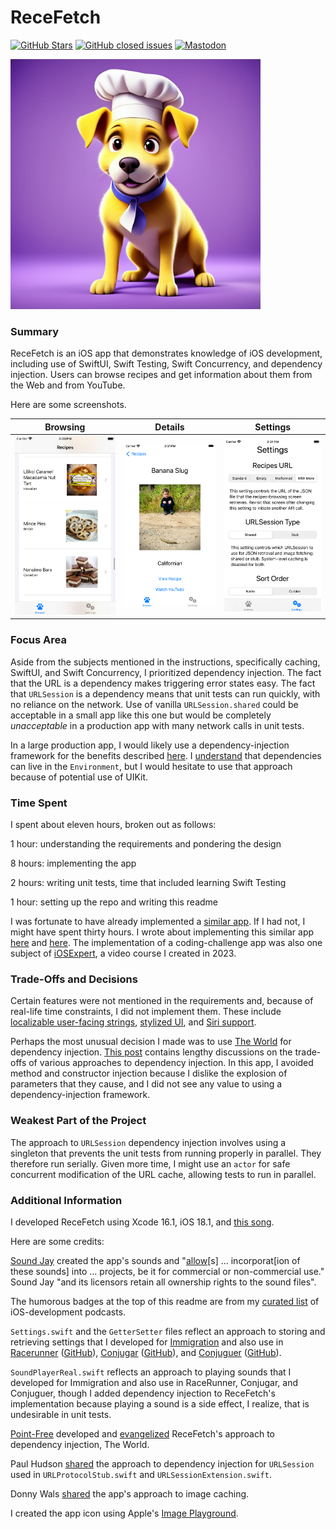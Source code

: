 ReceFetch
===========

[![GitHub Stars](https://img.shields.io/github/stars/badges/shields.svg?style=social&label=Star)]()
[![GitHub closed issues](https://img.shields.io/github/issues-closed/badges/shields.svg)]()
[![Mastodon](https://img.shields.io/mastodon/follow/111621273712963279)](https://mastodon.social/@vermontcoder)

<a href="url"><img src="ReceFetch/Assets/Assets.xcassets/AppIcon.appiconset/AppIcon.png" height="400"></a>
<br />

### Summary

ReceFetch is an iOS app that demonstrates knowledge of iOS development, including use of SwiftUI, Swift Testing, Swift Concurrency, and dependency injection. Users can browse recipes and get information about them from the Web and from YouTube.

Here are some screenshots.

| Browsing | Details | Settings |
| -------- | ------- | ------- |
| ![](img/browse.png) | ![](img/details.png) | ![](img/settings.png) |

### Focus Area

Aside from the subjects mentioned in the instructions, specifically caching, SwiftUI, and Swift Concurrency, I prioritized dependency injection. The fact that the URL is a dependency makes triggering error states easy. The fact that `URLSession` is a dependency means that unit tests can run quickly, with no reliance on the network. Use of vanilla `URLSession.shared` could be acceptable in a small app like this one but would be completely _unacceptable_ in a production app with many network calls in unit tests.

In a large production app, I would likely use a dependency-injection framework for the benefits described [here](https://www.youtube.com/watch?v=sZuI6z8qSmc). I [understand](https://www.avanderlee.com/swiftui/environment-property-wrapper/) that dependencies can live in the `Environment`, but I would hesitate to use that approach because of potential use of UIKit.

### Time Spent

I spent about eleven hours, broken out as follows:

1 hour: understanding the requirements and pondering the design

8 hours: implementing the app

2 hours: writing unit tests, time that included learning Swift Testing

1 hour: setting up the repo and writing this readme

I was fortunate to have already implemented a [similar app](https://github.com/vermont42/KatFancy). If I had not, I might have spent thirty hours. I wrote about implementing this similar app [here](https://www.racecondition.software/blog/challenges/) and [here](https://www.racecondition.software/blog/swiftui-homeworks/). The implementation of a coding-challenge app was also one subject of [iOSExpert](https://www.algoexpert.io/ios/product), a video course I created in 2023.

### Trade-Offs and Decisions

Certain features were not mentioned in the requirements and, because of real-life time constraints, I did not implement them. These include [localizable user-facing strings](https://github.com/vermont42/Conjuguer/blob/main/Conjuguer/Models/L.swift), [stylized UI](https://github.com/vermont42/RaceRunner), and [Siri support](https://www.racecondition.software/blog/siri/).

Perhaps the most unusual decision I made was to use [The World](https://www.pointfree.co/blog/posts/21-how-to-control-the-world) for dependency injection. [This post](https://www.racecondition.software/blog/dependency-injection/) contains lengthy discussions on the trade-offs of various approaches to dependency injection. In this app, I avoided method and constructor injection because I dislike the explosion of parameters that they cause, and I did not see any value to using a dependency-injection framework.

### Weakest Part of the Project

The approach to `URLSession` dependency injection involves using a singleton that prevents the unit tests from running properly in parallel. They therefore run serially. Given more time, I might use an `actor` for safe concurrent modification of the URL cache, allowing tests to run in parallel.

### Additional Information

I developed ReceFetch using Xcode 16.1, iOS 18.1, and [this song](https://youtu.be/gHFb1WFG5PU?t=3630).

Here are some credits:

[Sound Jay](https://www.soundjay.com) created the app's sounds and "[allow](https://www.soundjay.com/tos.html)[s] ... incorporat[ion of these sounds] into ... projects, be it for commercial or non-commercial use." Sound Jay "and its licensors retain all ownership rights to the sound files".

The humorous badges at the top of this readme are from my [curated list](https://github.com/vermont42/Podcasts) of iOS-development podcasts.

`Settings.swift` and the `GetterSetter` files reflect an approach to storing and retrieving settings that I developed for [Immigration](https://youtu.be/WfLCwCJ95fM?si=zvr7GzqR_UdXhmqi) and also use in [Racerunner](https://itunes.apple.com/us/app/racerunner-run-tracking-app/id1065017082) ([GitHub](https://github.com/vermont42/RaceRunner)), [Conjugar](https://itunes.apple.com/us/app/conjugar/id1236500467) ([GitHub](https://github.com/vermont42/Conjugar/)), and [Conjuguer](https://apps.apple.com/us/app/conjuguer/id1588624373) ([GitHub](https://github.com/vermont42/Conjuguer)).

`SoundPlayerReal.swift` reflects an approach to playing sounds that I developed for Immigration and also use in RaceRunner, Conjugar, and Conjuguer, though I added dependency injection to ReceFetch's implementation because playing a sound is a side effect, I realize, that is undesirable in unit tests.

[Point-Free](https://www.pointfree.co/) developed and [evangelized](https://www.pointfree.co/blog/posts/21-how-to-control-the-world) ReceFetch's approach to dependency injection, The World.

Paul Hudson [shared](https://www.hackingwithswift.com/articles/153/how-to-test-ios-networking-code-the-easy-way) the approach to dependency injection for `URLSession` used in `URLProtocolStub.swift` and `URLSessionExtension.swift`.

Donny Wals [shared](https://www.donnywals.com/using-swifts-async-await-to-build-an-image-loader/) the app's approach to image caching.

I created the app icon using Apple's [Image Playground](https://apps.apple.com/us/app/image-playground/id6479176117).
